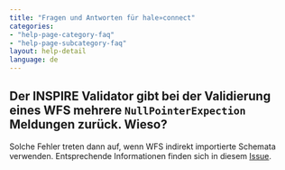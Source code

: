 ```yaml
---
title: "Fragen und Antworten für hale»connect"
categories:
- "help-page-category-faq"
- "help-page-subcategory-faq"
layout: help-detail
language: de
---
```


<h2>Der INSPIRE Validator gibt bei der Validierung eines WFS mehrere <code>NullPointerExpection</code> Meldungen zurück. Wieso?</h2>

Solche Fehler treten dann auf, wenn WFS indirekt importierte Schemata verwenden. 
Entsprechende Informationen finden sich in diesem <a target="_blank" href="https://github.com/opengeospatial/ets-wfs20/issues/207">Issue</a>.
